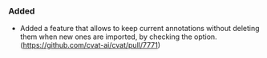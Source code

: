 ### Added

- Added a feature that allows to keep current annotations without deleting them when new ones are imported, by checking the option.
  (<https://github.com/cvat-ai/cvat/pull/7771>)
